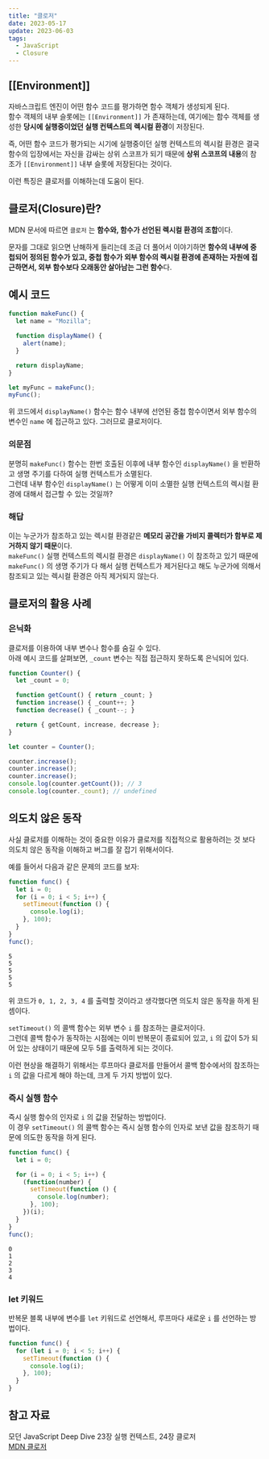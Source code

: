 ```yaml
---
title: "클로저"
date: 2023-05-17
update: 2023-06-03
tags:
  - JavaScript
  - Closure
---
```


## [[Environment]]
자바스크립트 엔진이 어떤 함수 코드를 평가하면 함수 객체가 생성되게 된다.  
함수 객체의 내부 슬롯에는 `[[Environment]]` 가 존재하는데, 여기에는 함수 객체를 생성한 **당시에 실행중이었던 실행 컨텍스트의 렉시컬 환경**이 저장된다.  

즉, 어떤 함수 코드가 평가되는 시기에 실행중이던 실행 컨텍스트의 렉시컬 환경은 결국 함수의 입장에서는 자신을 감싸는 상위 스코프가 되기 때문에 **상위 스코프의 내용**의 참조가 `[[Environment]]` 내부 슬롯에 저장된다는 것이다.  

이런 특징은 클로저를 이해하는데 도움이 된다.

## 클로저(Closure)란?
MDN 문서에 따르면 `클로저` 는 **함수와, 함수가 선언된 렉시컬 환경의 조합**이다.  

문자를 그대로 읽으면 난해하게 들리는데 조금 더 풀어서 이야기하면 **함수의 내부에 중첩되어 정의된 함수가 있고, 중첩 함수가 외부 함수의 렉시컬 환경에 존재하는 자원에 접근하면서, 외부 함수보다 오래동안 살아남는 그런 함수**다.

## 예시 코드
```js
function makeFunc() {
  let name = "Mozilla";

  function displayName() {
    alert(name);
  }

  return displayName;
}

let myFunc = makeFunc();
myFunc();
```

위 코드에서 `displayName()` 함수는 함수 내부에 선언된 중첩 함수이면서 외부 함수의 변수인 `name` 에 접근하고 있다. 그러므로 클로저이다.

### 의문점
분명히 `makeFunc()` 함수는 한번 호출된 이후에 내부 함수인 `displayName()` 을 반환하고 생명 주기를 다하여 실행 컨텍스트가 소멸된다.  
그런데 내부 함수인 `displayName()` 는 어떻게 이미 소멸한 실행 컨텍스트의 렉시컬 환경에 대해서 접근할 수 있는 것일까?

### 해답
이는 누군가가 참조하고 있는 렉시컬 환경같은 **메모리 공간을 가비지 콜렉터가 함부로 제거하지 않기 때문**이다.  
`makeFunc()` 실행 컨텍스트의 렉시컬 환경은 `displayName()` 이 참조하고 있기 때문에 `makeFunc()` 의 생명 주기가 다 해서 실행 컨텍스트가 제거된다고 해도 누군가에 의해서 참조되고 있는 렉시컬 환경은 아직 제거되지 않는다.

## 클로저의 활용 사례
### 은닉화  
클로저를 이용하여 내부 변수나 함수를 숨길 수 있다.  
아래 예시 코드를 살펴보면, `_count` 변수는 직접 접근하지 못하도록 은닉되어 있다.  

```js
function Counter() {
  let _count = 0;

  function getCount() { return _count; }
  function increase() { _count++; }
  function decrease() { _count--; }

  return { getCount, increase, decrease };
}

let counter = Counter();

counter.increase();
counter.increase();
counter.increase();
console.log(counter.getCount()); // 3
console.log(counter._count); // undefined
```

## 의도치 않은 동작
사실 클로저를 이해하는 것이 중요한 이유가 클로저를 직접적으로 활용하려는 것 보다 의도치 않은 동작을 이해하고 버그를 잘 잡기 위해서이다.   

예를 들어서 다음과 같은 문제의 코드를 보자:

```js
function func() {
  let i = 0;
  for (i = 0; i < 5; i++) {
    setTimeout(function () {
      console.log(i);
    }, 100);
  }
}
func();
```

```
5
5
5
5
5
```

위 코드가 `0, 1, 2, 3, 4` 를 출력할 것이라고 생각했다면 의도치 않은 동작을 하게 된 셈이다.  

`setTimeout()` 의 콜백 함수는 외부 변수 `i` 를 참조하는 클로저이다.  
그런데 콜백 함수가 동작하는 시점에는 이미 반복문이 종료되어 있고, `i` 의 값이 5가 되어 있는 상태이기 때문에 모두 5를 출력하게 되는 것이다.  

이런 현상을 해결하기 위해서는 루프마다 클로저를 만들어서 콜백 함수에서의 참조하는 `i` 의 값을 다르게 해야 하는데, 크게 두 가지 방법이 있다.

### 즉시 실행 함수
즉시 실행 함수의 인자로 `i` 의 값을 전달하는 방법이다.  
이 경우 `setTimeout()` 의 콜백 함수는 즉시 실행 함수의 인자로 보낸 값을 참조하기 때문에 의도한 동작을 하게 된다.  

```js
function func() {
  let i = 0;

  for (i = 0; i < 5; i++) {
    (function(number) {
      setTimeout(function () {
        console.log(number);
      }, 100);
    })(i);
  }
}
func();
```

```
0
1
2
3
4
```

### let 키워드
반복문 블록 내부에 변수를 `let` 키워드로 선언해서, 루프마다 새로운 `i` 를 선언하는 방법이다.

```js
function func() {
  for (let i = 0; i < 5; i++) {
    setTimeout(function () {
      console.log(i);
    }, 100);
  }
}
```


## 참고 자료
모던 JavaScript Deep Dive 23장 실행 컨텍스트, 24장 클로저  
[MDN 클로저](https://developer.mozilla.org/ko/docs/Web/JavaScript/Closures)  
